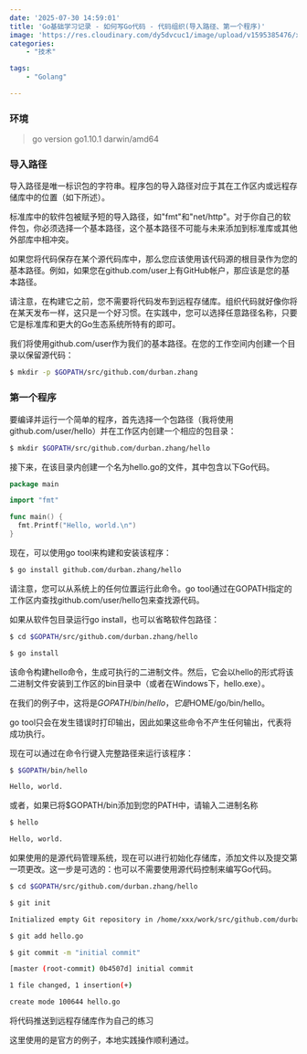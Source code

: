 ```yaml
---
date: '2025-07-30 14:59:01'
title: 'Go基础学习记录 - 如何写Go代码 - 代码组织(导入路径、第一个程序)'
image: 'https://res.cloudinary.com/dy5dvcuc1/image/upload/v1595385476/xiaorongmao/golang.jpg'
categories:
    - "技术"

tags:
    - "Golang"

---
```


### **环境**

> go version go1.10.1 darwin/amd64

### **导入路径**

导入路径是唯一标识包的字符串。程序包的导入路径对应于其在工作区内或远程存储库中的位置（如下所述）。

标准库中的软件包被赋予短的导入路径，如"fmt"和"net/http"。对于你自己的软件包，你必须选择一个基本路径，这个基本路径不可能与未来添加到标准库或其他外部库中相冲突。

如果您将代码保存在某个源代码库中，那么您应该使用该代码源的根目录作为您的基本路径。例如，如果您在github.com/user上有GitHub帐户，那应该是您的基本路径。

请注意，在构建它之前，您不需要将代码发布到远程存储库。组织代码就好像你将在某天发布一样，这只是一个好习惯。在实践中，您可以选择任意路径名称，只要它是标准库和更大的Go生态系统所特有的即可。

我们将使用github.com/user作为我们的基本路径。在您的工作空间内创建一个目录以保留源代码：

```bash
$ mkdir -p $GOPATH/src/github.com/durban.zhang
```

### **第一个程序**

要编译并运行一个简单的程序，首先选择一个包路径（我将使用github.com/user/hello）并在工作区内创建一个相应的包目录：

```bash
$ mkdir $GOPATH/src/github.com/durban.zhang/hello
```

接下来，在该目录内创建一个名为hello.go的文件，其中包含以下Go代码。

```go
package main

import "fmt"

func main() {
  fmt.Printf("Hello, world.\n")
}
```

现在，可以使用go tool来构建和安装该程序：

```bash
$ go install github.com/durban.zhang/hello
```

请注意，您可以从系统上的任何位置运行此命令。go tool通过在GOPATH指定的工作区内查找github.com/user/hello包来查找源代码。

如果从软件包目录运行go install，也可以省略软件包路径：

```bash
$ cd $GOPATH/src/github.com/durban.zhang/hello

$ go install
```

该命令构建hello命令，生成可执行的二进制文件。然后，它会以hello的形式将该二进制文件安装到工作区的bin目录中（或者在Windows下，hello.exe）。

在我们的例子中，这将是$GOPATH/bin/hello，它是$HOME/go/bin/hello。

go tool只会在发生错误时打印输出，因此如果这些命令不产生任何输出，代表将成功执行。

现在可以通过在命令行键入完整路径来运行该程序：

```bash
$ $GOPATH/bin/hello

Hello, world.
```

或者，如果已将$GOPATH/bin添加到您的PATH中，请输入二进制名称

```bash
$ hello

Hello, world.
```

如果使用的是源代码管理系统，现在可以进行初始化存储库，添加文件以及提交第一项更改。这一步是可选的：也可以不需要使用源代码控制来编写Go代码。

```bash
$ cd $GOPATH/src/github.com/durban.zhang/hello

$ git init

Initialized empty Git repository in /home/xxx/work/src/github.com/durban.zhang/hello/.git/

$ git add hello.go

$ git commit -m "initial commit"

[master (root-commit) 0b4507d] initial commit

1 file changed, 1 insertion(+)

create mode 100644 hello.go
```

将代码推送到远程存储库作为自己的练习

这里使用的是官方的例子，本地实践操作顺利通过。

